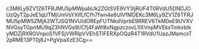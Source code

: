 c3M6Ly9ZV1Z6TFRJMU5pMWpabUk2ZGtSVE9VY3ljRUF4T0RVdU5DNDJOUzQyT2pJeE1qUTMjUmVsYXlfLfCfh7fwn4e6UlVfMDEKc3M6Ly9ZV1Z6TFRJMU5pMW5ZMjA2WTJSQ1NVUldOREpFUTNkdVprbE9RREV6TkM0eE9UVXVNVGsyTGpnMU9qZ3hNVGs9I/Cfj4FaWl8xNgpzczovL1lXVnpMVEkxTmkxblkyMDZjRXRGVnpoS1VFSjVWRlpVVEhSTlFERXpOQzR4T1RVdU1UazJMamcxT2pRME13PT0j8J+PgVpaXzE3Cg==